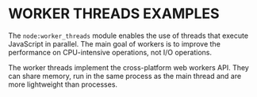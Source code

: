 # WORKER THREADS EXAMPLES

The `node:worker_threads` module enables the use of threads that execute JavaScript in parallel. The main goal of workers is to improve the performance on CPU-intensive operations, not I/O operations.

The worker threads implement the cross-platform web workers API. They can share memory, run in the same process as the main thread and are more lightweight than processes.
